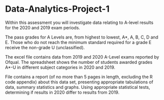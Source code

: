 # Data-Analytics-Project-1

Within this assessment you will investigate data relating to A-level results for the 2020 and 2019 exam periods.

The pass grades for A Levels are, from highest to lowest, A*, A, B, C, D and E. Those who do not reach the minimum standard required for a grade E receive the non-grade U (unclassified).

The excel file contains data from 2019 and 2020 A-Level exams reported by Ofqual.  The spreadsheet shows the number of students awarded grades A*-U in different subject categories in 2020 and 2019.

File contains a report (of no more than 5 pages in length, excluding the R code appendix) about this data set, presenting appropriate tabulations of data, summary statistics and graphs.   Using appropriate statistical tests, determining if results in 2020 differ to results from 2019.  

